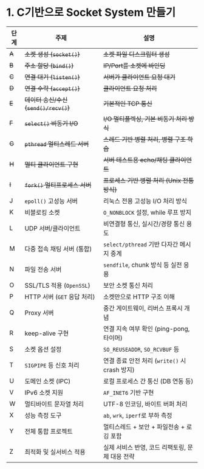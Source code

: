 # 1. C기반으로 Socket System 만들기

| 단계    | 주제                              | 설명                                 |
|-------|---------------------------------|------------------------------------|
| ~~A~~ | ~~소켓 생성 (`socket()`)~~          | ~~소켓 파일 디스크립터 생성~~                 |
| ~~B~~ | ~~주소 할당 (`bind()`)~~            | ~~IP/Port를 소켓에 바인딩~~               |
| ~~C~~ | ~~연결 대기 (`listen()`)~~          | ~~서버가 클라이언트 요청 대기~~                |
| ~~D~~ | ~~연결 수락 (`accept()`)~~          | ~~클라이언트 요청 처리~~                    |
| ~~E~~ | ~~데이터 송신/수신 (`send()/recv()`)~~ | ~~기본적인 TCP 통신~~                    |
| ~~F~~ | ~~`select()` 비동기 I/O~~          | ~~I/O 멀티플렉싱, 기본 비동기 처리 방식~~        |
| ~~G~~ | ~~`pthread` 멀티스레드 서버~~          | ~~스레드 기반 병렬 처리, 병렬 구조 학습~~         |
| ~~H~~ | ~~멀티 클라이언트 구현~~                 | ~~서버 테스트용 echo/채팅 클라이언트~~          |
| ~~I~~ | ~~`fork()` 멀티프로세스 서버~~          | ~~프로세스 기반 병렬 처리 (Unix 전통 방식)~~     |
| J     | `epoll()` 고성능 서버                | 리눅스 전용 고성능 I/O 처리 방식               |
| K     | 비블로킹 소켓                         | `O_NONBLOCK` 설정, while 루프 방지       |
| L     | UDP 서버/클라이언트                    | 비연결형 통신, 실시간/경량 통신 용도              |
| M     | 다중 접속 채팅 서버 (통합)                | `select/pthread` 기반 다자간 메시지 중계     |
| N     | 파일 전송 서버                        | `sendfile`, chunk 방식 등 실전 응용       |
| O     | SSL/TLS 적용 (`OpenSSL`)          | 보안 소켓 통신 처리                        |
| P     | HTTP 서버 (`GET` 응답 처리)           | 소켓만으로 HTTP 구조 이해                   |
| Q     | Proxy 서버                        | 중간 게이트웨이, 리버스 프록시 개념               |
| R     | keep-alive 구현                   | 연결 지속 여부 확인 (ping-pong, 타이머)       |
| S     | 소켓 옵션 설정                        | `SO_REUSEADDR`, `SO_RCVBUF` 등      |
| T     | `SIGPIPE` 등 신호 처리               | 연결 종료 안전 처리 (`write()` 시 crash 방지) |
| U     | 도메인 소켓 (IPC)                    | 로컬 프로세스 간 통신 (DB 연동 등)             |
| V     | IPv6 소켓 지원                      | `AF_INET6` 기반 구현                   |
| W     | 멀티바이트 문자열 처리                    | UTF-8 인코딩, 바이트 버퍼 처리               |
| X     | 성능 측정 도구                        | `ab`, `wrk`, `iperf`로 부하 측정        |
| Y     | 전체 통합 프로젝트                      | 멀티스레드 + 보안 + 파일전송 + 로깅 포함          |
| Z     | 최적화 및 실서비스 적용                   | 실제 서비스 반영, 코드 리팩토링, 문제 대응 전략       |
